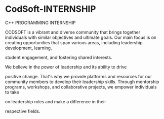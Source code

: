 # CodSoft-INTERNSHIP
C++  PROGRAMMING INTERNSHIP

CODSOFT is a vibrant and diverse community that brings
together individuals with similar objectives and ultimate
goals. Our main focus is on creating opportunities that span
various areas, including leadership development, learning,

student engagement, and fostering shared interests.

We believe in the power of leadership and its ability to drive

positive change. That's why we provide platforms and
resources for our community members to develop their
leadership skills. Through mentorship programs, workshops,
and collaborative projects, we empower individuals to take

on leadership roles and make a difference in their

respective fields.
